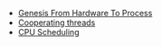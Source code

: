 - [Genesis From Hardware To Process](Hardware.md)
- [Cooperating threads](CooperatingThread.md)
- [CPU Scheduling](CPUScheduling)
